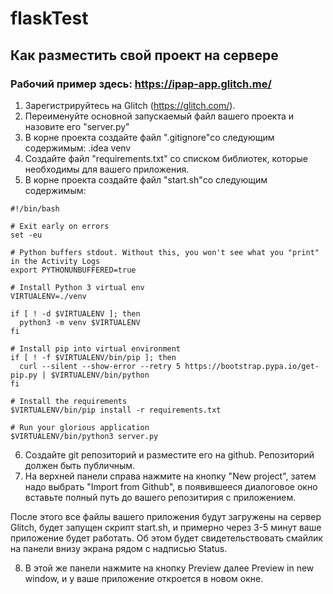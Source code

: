# flaskTest
## Как разместить свой проект на сервере 
### Рабочий пример здесь: https://ipap-app.glitch.me/

1. Зарегистрируйтесь на Glitch (https://glitch.com/). 
2. Переименуйте основной запускаемый файл вашего проекта и назовите его "server.py"
3. В корне проекта создайте файл ".gitignore"со следующим содержимым:
.idea
venv
4. Создайте файл "requirements.txt" со списком библиотек, которые необходимы для вашего приложения.
5. В корне проекта создайте файл "start.sh"со следующим содержимым:
```
#!/bin/bash

# Exit early on errors
set -eu

# Python buffers stdout. Without this, you won't see what you "print" in the Activity Logs
export PYTHONUNBUFFERED=true

# Install Python 3 virtual env
VIRTUALENV=./venv

if [ ! -d $VIRTUALENV ]; then
  python3 -m venv $VIRTUALENV
fi

# Install pip into virtual environment
if [ ! -f $VIRTUALENV/bin/pip ]; then
  curl --silent --show-error --retry 5 https://bootstrap.pypa.io/get-pip.py | $VIRTUALENV/bin/python
fi

# Install the requirements
$VIRTUALENV/bin/pip install -r requirements.txt

# Run your glorious application
$VIRTUALENV/bin/python3 server.py
```

6. Создайте git репозиторий и разместите его на github. Репозиторий должен быть публичным.
7. На верхней панели справа нажмите на кнопку "New project", затем надо выбрать "Import from Github", в появившееся диалоговое окно вставьте полный путь до вашего репозитирия с приложением.

После этого все файлы вашего приложения будут загружены на сервер Glitch, будет запущен скрипт start.sh, и примерно через 3-5 минут ваше приложение будет работать. Об этом будет свидетельствовать смайлик на панели внизу экрана рядом с надписью Status.

8. В этой же панели нажмите на кнопку Preview далее Preview in new window, и у ваше приложение откроется в новом окне.
